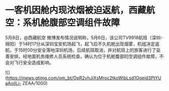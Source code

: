 # 一客机因舱内现浓烟被迫返航，西藏航空：系机舱腹部空调组件故障

5月8日，@西藏航空 微博发布情况说明称，5月6日，该公司TV9918航班（深圳-
绵阳）于14时17分从深圳宝安机场起飞，起飞后不久机舱出现烟雾，机组决定返航，于15时00分安全落地深圳机场，后续航班取消，并对航班上的旅客进行了妥善安排。经地面机务维修人员系统检查，确认为位于机舱腹部的空调组件故障，不会对飞行安全造成影响。

![](https://inews.gtimg.com/om_bt/OpR2vhJiXsMroc2tkoWibLsd1Ogeid3PtYUaAoiILi-
ZEAA/1000)

